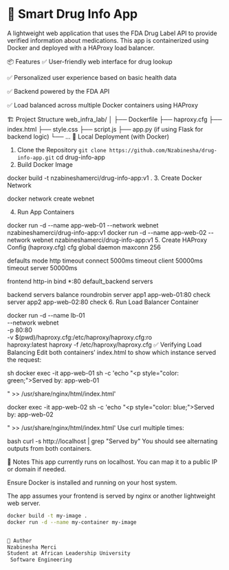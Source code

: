# 💊 Smart Drug Info App
A lightweight web application that uses the FDA Drug Label API to provide verified information about medications. This app is containerized using Docker and deployed with a HAProxy load balancer.

📦 Features
✅ User-friendly web interface for drug lookup

✅ Personalized user experience based on basic health data

✅ Backend powered by the FDA API

✅ Load balanced across multiple Docker containers using HAProxy

🏗️ Project Structure
web_infra_lab/
│
├── Dockerfile
├── haproxy.cfg
├── index.html
├── style.css
├── script.js
├── app.py (if using Flask for backend logic)
└── ...
🚀 Local Deployment (with Docker)
1. Clone the Repository
```git clone https://github.com/Nzabinesha/drug-info-app.git```
cd drug-info-app
2. Build Docker Image

docker build -t nzabineshamerci/drug-info-app:v1 .
3. Create Docker Network

docker network create webnet

4. Run App Containers

docker run -d --name app-web-01 --network webnet nzabineshamerci/drug-info-app:v1
docker run -d --name app-web-02 --network webnet nzabineshamerci/drug-info-app:v1
5. Create HAProxy Config (haproxy.cfg)
cfg
global
    daemon
    maxconn 256

defaults
    mode http
    timeout connect 5000ms
    timeout client 50000ms
    timeout server 50000ms

frontend http-in
    bind *:80
    default_backend servers

backend servers
    balance roundrobin
    server app1 app-web-01:80 check
    server app2 app-web-02:80 check
6. Run Load Balancer Container

docker run -d --name lb-01 \
  --network webnet \
  -p 80:80 \
  -v $(pwd)/haproxy.cfg:/etc/haproxy/haproxy.cfg:ro \
  haproxy:latest haproxy -f /etc/haproxy/haproxy.cfg
✅ Verifying Load Balancing
Edit both containers’ index.html to show which instance served the request:

sh
docker exec -it app-web-01 sh -c 'echo "<p style=\"color: green;\">Served by: app-web-01</p>" >> /usr/share/nginx/html/index.html'

docker exec -it app-web-02 sh -c 'echo "<p style=\"color: blue;\">Served by: app-web-02</p>" >> /usr/share/nginx/html/index.html'
Use curl multiple times:

bash
curl -s http://localhost | grep "Served by"
You should see alternating outputs from both containers.

🔐 Notes
This app currently runs on localhost. You can map it to a public IP or domain if needed.

Ensure Docker is installed and running on your host system.

The app assumes your frontend is served by nginx or another lightweight web server.
```bash
docker build -t my-image .
docker run -d --name my-container my-image


📌 Author
Nzabinesha Merci
Student at African Leadership University
 Software Engineering
 

